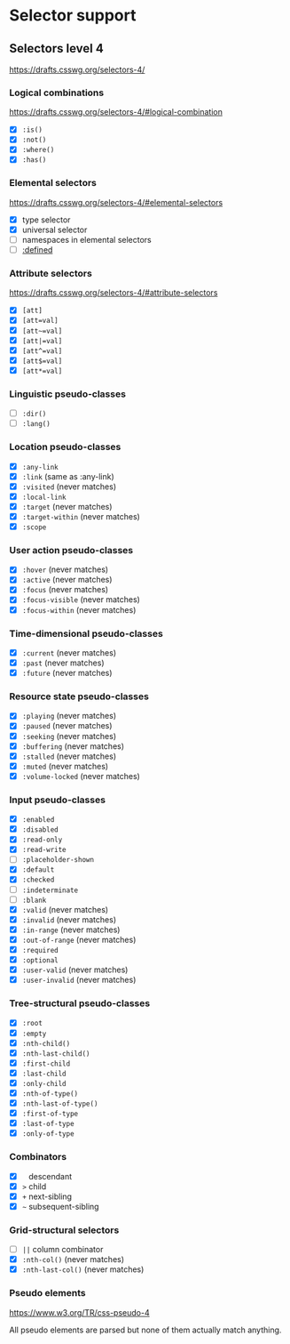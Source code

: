 
# Selector support

## Selectors level 4

https://drafts.csswg.org/selectors-4/

### Logical combinations

https://drafts.csswg.org/selectors-4/#logical-combination

* [x] `:is()`
* [x] `:not()`
* [x] `:where()`
* [x] `:has()`

### Elemental selectors

https://drafts.csswg.org/selectors-4/#elemental-selectors

* [x] type selector
* [x] universal selector
* [ ] namespaces in elemental selectors
* [ ] [:defined](https://drafts.csswg.org/selectors-4/#the-defined-pseudo)

### Attribute selectors

https://drafts.csswg.org/selectors-4/#attribute-selectors

* [x] `[att]`
* [x] `[att=val]`
* [x] `[att~=val]`
* [x] `[att|=val]`
* [x] `[att^=val]`
* [x] `[att$=val]`
* [x] `[att*=val]`

### Linguistic pseudo-classes

* [ ] `:dir()`
* [ ] `:lang()`

### Location pseudo-classes

* [x] `:any-link`
* [x] `:link` (same as :any-link)
* [x] `:visited` (never matches)
* [x] `:local-link`
* [x] `:target` (never matches)
* [x] `:target-within` (never matches)
* [x] `:scope`

### User action pseudo-classes

* [x] `:hover` (never matches)
* [x] `:active` (never matches)
* [x] `:focus` (never matches)
* [x] `:focus-visible` (never matches)
* [x] `:focus-within` (never matches)

### Time-dimensional pseudo-classes

* [x] `:current` (never matches)
* [x] `:past` (never matches)
* [x] `:future` (never matches)

### Resource state pseudo-classes

* [x] `:playing` (never matches)
* [x] `:paused` (never matches)
* [x] `:seeking` (never matches)
* [x] `:buffering` (never matches)
* [x] `:stalled` (never matches)
* [x] `:muted` (never matches)
* [x] `:volume-locked` (never matches)

### Input pseudo-classes

* [x] `:enabled`
* [x] `:disabled`
* [x] `:read-only`
* [x] `:read-write`
* [ ] `:placeholder-shown`
* [x] `:default`
* [x] `:checked`
* [ ] `:indeterminate`
* [ ] `:blank`
* [x] `:valid` (never matches)
* [x] `:invalid` (never matches)
* [x] `:in-range` (never matches)
* [x] `:out-of-range` (never matches)
* [x] `:required`
* [x] `:optional`
* [x] `:user-valid` (never matches)
* [x] `:user-invalid` (never matches)

### Tree-structural pseudo-classes

* [x] `:root`
* [x] `:empty`
* [x] `:nth-child()`
* [x] `:nth-last-child()`
* [x] `:first-child`
* [x] `:last-child`
* [x] `:only-child`
* [x] `:nth-of-type()`
* [x] `:nth-last-of-type()`
* [x] `:first-of-type`
* [x] `:last-of-type`
* [x] `:only-of-type`

### Combinators

* [x] ` ` descendant
* [x] `>` child
* [x] `+` next-sibling
* [x] `~` subsequent-sibling

### Grid-structural selectors

* [ ] ` || ` column combinator
* [x] `:nth-col()` (never matches)
* [x] `:nth-last-col()` (never matches)

### Pseudo elements

https://www.w3.org/TR/css-pseudo-4

All pseudo elements are parsed but none of them actually match anything.
